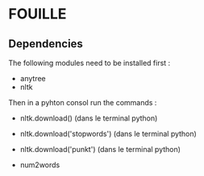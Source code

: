 # FOUILLE

## Dependencies 

The following modules need to be installed first :
* anytree
* nltk

Then in a pyhton consol run the commands :
 *  nltk.download() (dans le terminal python)
 *  nltk.download('stopwords') (dans le terminal python)
 *  nltk.download('punkt') (dans le terminal python)

* num2words

